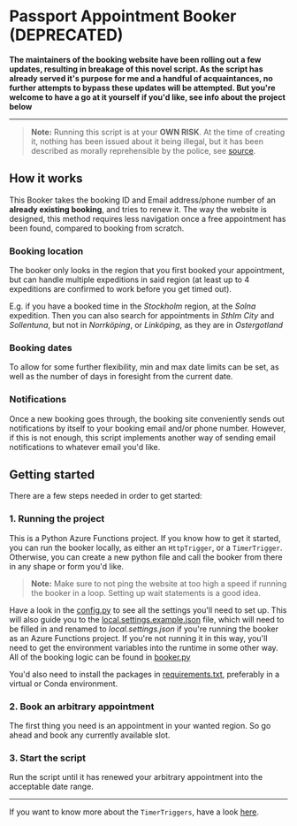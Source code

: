 # Passport Appointment Booker (DEPRECATED)

**The maintainers of the booking website have been rolling out a few updates, resulting in breakage of this novel script. As the script has already served it's purpose for me and a handful of acquaintances, no further attempts to bypass these updates will be attempted. But you're welcome to have a go at it yourself if you'd like, see info about the project below**

---
> **Note:** Running this script is at your **OWN RISK**. At the time of creating it, nothing has been issued about it being illegal, but it has been described as morally reprehensible by the police, see [source](https://www.svt.se/nyheter/lokalt/stockholm/svart-att-fa-tid-for-nytt-pass-i-stockholm-sa-fick-han-tid-snabbare?fbclid=IwAR2r1q1NWRMq20tXuznfwP69LtV1La3B4-B96FLu0RXp1bMHQoP93MC-fls).    

## How it works

This Booker takes the booking ID and Email address/phone number of an **already existing booking**, and tries to renew it. The way the website is designed, this method requires less navigation once a free appointment has been found, compared to booking from scratch.

### Booking location 
The booker only looks in the region that you first booked your appointment, but can handle multiple expeditions in said region (at least up to 4 expeditions are confirmed to work before you get timed out). 

E.g. if you have a booked time in the *Stockholm* region, at the *Solna* expedition. Then you can also search for appointments in *Sthlm City* and *Sollentuna*, but not in *Norrköping*, or *Linköping*, as they are in *Ostergotland*        

### Booking dates
To allow for some further flexibility, min and max date limits can be set, as well as the number of days in foresight from the current date.  

### Notifications
Once a new booking goes through, the booking site conveniently sends out notifications by itself to your booking email and/or phone number. However, if this is not enough, this script implements another way of sending email notifications to whatever email you'd like.  

## Getting started
There are a few steps needed in order to get started:

### 1. Running the project
This is a Python Azure Functions project. If you know how to get it started, you can run the booker locally, as either an ```HttpTrigger```, or a ```TimerTrigger```. Otherwise, you can create a new python file and call the booker from there in any shape or form you'd like.  

> **Note:** Make sure to not ping the website at too high a speed if running the booker in a loop. Setting up wait statements is a good idea.

Have a look in the [config.py](/src/config.py) to see all the settings you'll need to set up. This will also guide you to the [local.settings.example.json](/src/local.settings.example.json) file, which will need to be filled in and renamed to *local.settings.json* if you're running the booker as an Azure Functions project. If you're not running it in this way, you'll need to get the environment variables into the runtime in some other way. All of the booking logic can be found in [booker.py](/src/booker.py) 

You'd also need to install the packages in [requirements.txt](/src/requirements.txt), preferably in a virtual or Conda environment. 

### 2. Book an arbitrary appointment 
The first thing you need is an appointment in your wanted region. So go ahead and book any currently available slot.

### 3. Start the script
Run the script until it has renewed your arbitrary appointment into the acceptable date range.  



---
If you want to know more about the ```TimerTriggers```, have a look [here](/src/timer-booker/readme.md).
